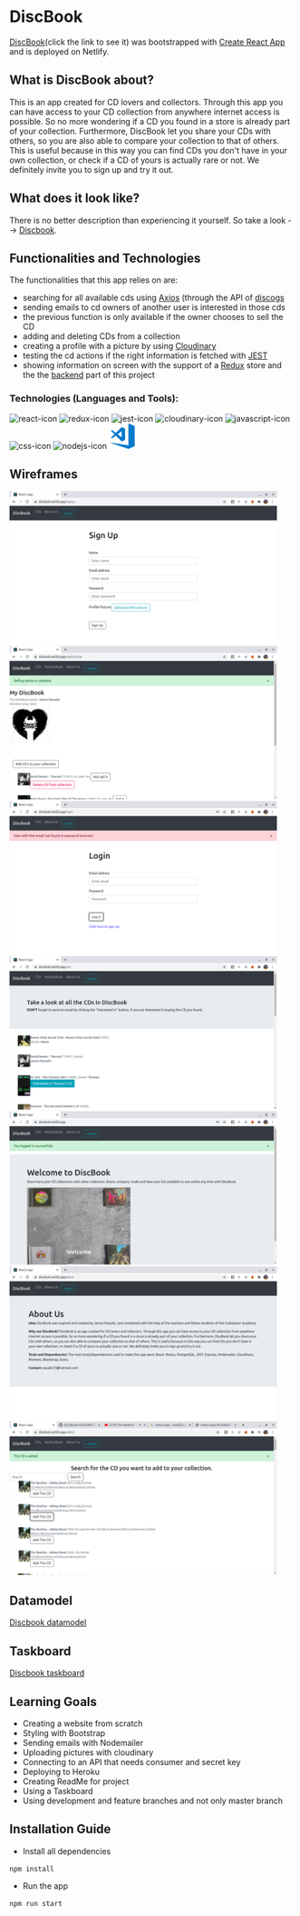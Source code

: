 # DiscBook

[DiscBook](https://discbook.netlify.com)(click the link to see it) was bootstrapped with [Create React App](https://github.com/facebook/create-react-app) and is deployed on Netlify.

## What is DiscBook about?

This is an app created for CD lovers and collectors. Through this app you can have access to your CD collection from anywhere internet access is possible. So no more wondering if a CD you found in a store is already part of your collection. Furthermore, DiscBook let you share your CDs with others, so you are also able to compare your collection to that of others. This is useful because in this way you can find CDs you don't have in your own collection, or check if a CD of yours is actually rare or not. We definitely invite you to sign up and try it out.

## What does it look like?

There is no better description than experiencing it yourself. So take a look --> [Discbook](https://discbook.netlify.com).

## Functionalities and Technologies

The functionalities that this app relies on are:
- searching for all available cds using [Axios](https://www.npmjs.com/package/axios) (through the API of [discogs](https://www.discogs.com)
- sending emails to cd owners of another user is interested in those cds
- the previous function is only available if the owner chooses to sell the CD
- adding and deleting CDs from a collection
- creating a profile with a picture by using [Cloudinary](https://cloudinary.com)
- testing the cd actions if the right information is fetched with [JEST](https://jestjs.io/)
- showing information on screen with the support of a [Redux](https://redux.js.org/) store and the the [backend](https://github.com/Jannis-Passalis/DiscBook-Server) part of this project 

 ### Technologies (Languages and Tools):
 
<img src="https://seeklogo.com/images/R/react-logo-7B3CE81517-seeklogo.com.png" alt="react-icon" height="45"/> <img src="https://seeklogo.com/images/R/redux-logo-9CA6836C12-seeklogo.com.png" alt="redux-icon" height="45"/> <img src="https://jestjs.io/img/jest.png" alt="jest-icon" height="45"/>   <img src="https://seeklogo.com/images/C/cloudinary-logo-91D46BA298-seeklogo.com.png" alt="cloudinary-icon" height="45" />   <img src="https://upload.wikimedia.org/wikipedia/commons/thumb/9/99/Unofficial_JavaScript_logo_2.svg/480px-Unofficial_JavaScript_logo_2.svg.png" alt="javascript-icon" height="45" />   <img src="https://upload.wikimedia.org/wikipedia/commons/thumb/d/d5/CSS3_logo_and_wordmark.svg/1200px-CSS3_logo_and_wordmark.svg.png" alt="css-icon" height="45" />   <img src="https://www.pikpng.com/pngl/m/430-4309640_js-logo-nodejs-logo-clipart.png" alt="nodejs-icon" height="45" /> <img src="https://raw.githubusercontent.com/github/explore/80688e429a7d4ef2fca1e82350fe8e3517d3494d/topics/visual-studio-code/visual-studio-code.png" alt="vs code-icon" height="45" />

## Wireframes

<img src="wireframePictures/ScreenshotSignUp.png" alt="signup" height="270"/><img src="wireframePictures/ScreenshotMyDiscbook.png" alt="mydiscbook" height="270"/><img src="wireframePictures/ScreenshotDiscBookLogin.png" alt="login" height="270"/><img src="wireframePictures/ScreenshotCDs.png" alt="cds" height="270"/><img src="wireframePictures/ScreenshotWelcome.png" alt="welcome" height="270"/><img src="wireframePictures/ScreenshotDiscbookAbout.png" alt="about" height="270"/><img src="wireframePictures/ScreenshotSearchNewCD.png" alt="newcdsearch" height="270"/>

## Datamodel

[Discbook datamodel](https://dbdiagram.io/d/5fbba0563a78976d7b7d0aea)

## Taskboard

[Discbook taskboard](https://github.com/users/Jannis-Passalis/projects/1)

## Learning Goals

- Creating a website from scratch
- Styling with Bootstrap
- Sending emails with Nodemailer
- Uploading pictures with cloudinary
- Connecting to an API that needs consumer and secret key
- Deploying to Heroku
- Creating ReadMe for project
- Using a Taskboard
- Using development and feature branches and not only master branch

## Installation Guide

- Install all dependencies

```
npm install
```
- Run the app
```
npm run start
```
